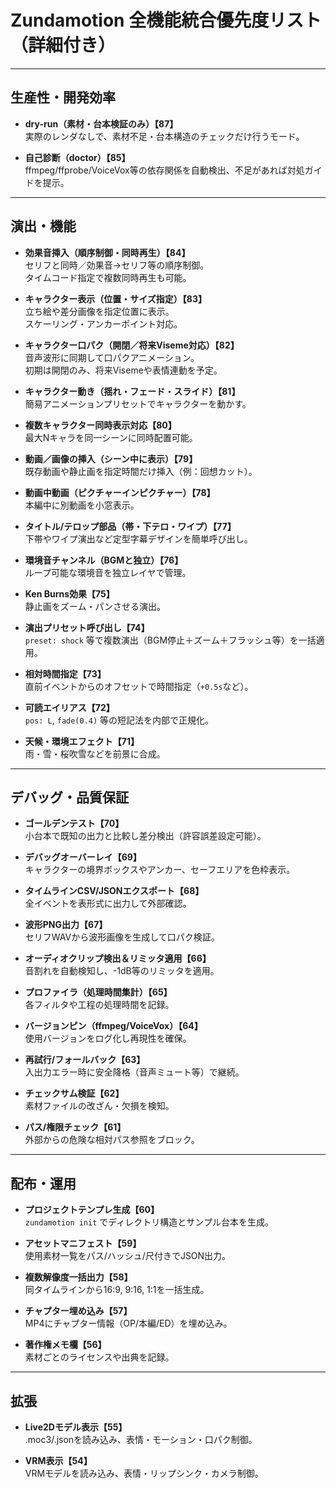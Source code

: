 # Zundamotion 全機能統合優先度リスト（詳細付き）

---

## 生産性・開発効率

- **dry-run（素材・台本検証のみ）【87】**  
  実際のレンダなしで、素材不足・台本構造のチェックだけ行うモード。

- **自己診断（doctor）【85】**  
  ffmpeg/ffprobe/VoiceVox等の依存関係を自動検出、不足があれば対処ガイドを提示。

---

## 演出・機能
- **効果音挿入（順序制御・同時再生）【84】**  
  セリフと同時／効果音→セリフ等の順序制御。  
  タイムコード指定で複数同時再生も可能。

- **キャラクター表示（位置・サイズ指定）【83】**  
  立ち絵や差分画像を指定位置に表示。  
  スケーリング・アンカーポイント対応。

- **キャラクター口パク（開閉／将来Viseme対応）【82】**  
  音声波形に同期して口パクアニメーション。  
  初期は開閉のみ、将来Visemeや表情連動を予定。

- **キャラクター動き（揺れ・フェード・スライド）【81】**  
  簡易アニメーションプリセットでキャラクターを動かす。

- **複数キャラクター同時表示対応【80】**  
  最大Nキャラを同一シーンに同時配置可能。

- **動画／画像の挿入（シーン中に表示）【79】**  
  既存動画や静止画を指定時間だけ挿入（例：回想カット）。

- **動画中動画（ピクチャーインピクチャー）【78】**  
  本編中に別動画を小窓表示。

- **タイトル/テロップ部品（帯・下テロ・ワイプ）【77】**  
  下帯やワイプ演出など定型字幕デザインを簡単呼び出し。

- **環境音チャンネル（BGMと独立）【76】**  
  ループ可能な環境音を独立レイヤで管理。

- **Ken Burns効果【75】**  
  静止画をズーム・パンさせる演出。

- **演出プリセット呼び出し【74】**  
  `preset: shock` 等で複数演出（BGM停止＋ズーム＋フラッシュ等）を一括適用。

- **相対時間指定【73】**  
  直前イベントからのオフセットで時間指定（`+0.5s`など）。

- **可読エイリアス【72】**  
  `pos: L`, `fade(0.4)` 等の短記法を内部で正規化。

- **天候・環境エフェクト【71】**  
  雨・雪・桜吹雪などを前景に合成。

---

## デバッグ・品質保証
- **ゴールデンテスト【70】**  
  小台本で既知の出力と比較し差分検出（許容誤差設定可能）。

- **デバッグオーバーレイ【69】**  
  キャラクターの境界ボックスやアンカー、セーフエリアを色枠表示。

- **タイムラインCSV/JSONエクスポート【68】**  
  全イベントを表形式に出力して外部確認。

- **波形PNG出力【67】**  
  セリフWAVから波形画像を生成して口パク検証。

- **オーディオクリップ検出＆リミッタ適用【66】**  
  音割れを自動検知し、-1dB等のリミッタを適用。

- **プロファイラ（処理時間集計）【65】**  
  各フィルタや工程の処理時間を記録。

- **バージョンピン（ffmpeg/VoiceVox）【64】**  
  使用バージョンをログ化し再現性を確保。

- **再試行/フォールバック【63】**  
  入出力エラー時に安全降格（音声ミュート等）で継続。

- **チェックサム検証【62】**  
  素材ファイルの改ざん・欠損を検知。

- **パス/権限チェック【61】**  
  外部からの危険な相対パス参照をブロック。

---

## 配布・運用
- **プロジェクトテンプレ生成【60】**  
  `zundamotion init` でディレクトリ構造とサンプル台本を生成。

- **アセットマニフェスト【59】**  
  使用素材一覧をパス/ハッシュ/尺付きでJSON出力。

- **複数解像度一括出力【58】**  
  同タイムラインから16:9, 9:16, 1:1を一括生成。

- **チャプター埋め込み【57】**  
  MP4にチャプター情報（OP/本編/ED）を埋め込み。

- **著作権メモ欄【56】**  
  素材ごとのライセンスや出典を記録。

---

## 拡張
- **Live2Dモデル表示【55】**  
  .moc3/.jsonを読み込み、表情・モーション・口パク制御。

- **VRM表示【54】**  
  VRMモデルを読み込み、表情・リップシンク・カメラ制御。
